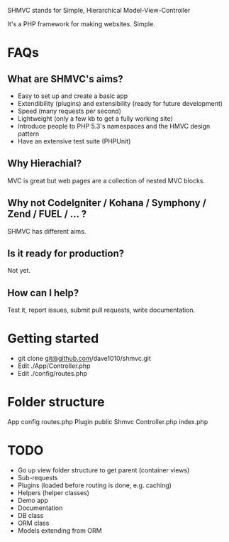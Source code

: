 SHMVC stands for Simple, Hierarchical Model-View-Controller

It's a PHP framework for making websites. Simple.

# FAQs

## What are SHMVC's aims?

- Easy to set up and create a basic app
- Extendibility (plugins) and extensibility (ready for future development)
- Speed (many requests per second)
- Lightweight (only a few kb to get a fully working site)
- Introduce people to PHP 5.3's namespaces and the HMVC design pattern
- Have an extensive test suite (PHPUnit)

## Why Hierachial?

MVC is great but web pages are a collection of nested MVC blocks.

## Why not CodeIgniter / Kohana / Symphony / Zend / FUEL / ... ?

SHMVC has different aims.

## Is it ready for production?

Not yet.

## How can I help?

Test it, report issues, submit pull requests, write documentation.

# Getting started

- git clone git@github.com/dave1010/shmvc.git
- Edit ./App/Controller.php
- Edit ./config/routes.php

# Folder structure

App
config
	routes.php
Plugin
public
Shmvc
	Controller.php
index.php

# TODO

- Go up view folder structure to get parent (container views)
- Sub-requests
- Plugins (loaded before routing is done, e.g. caching)
- Helpers (helper classes)
- Demo app
- Documentation
- DB class
- ORM class
- Models extending from ORM
